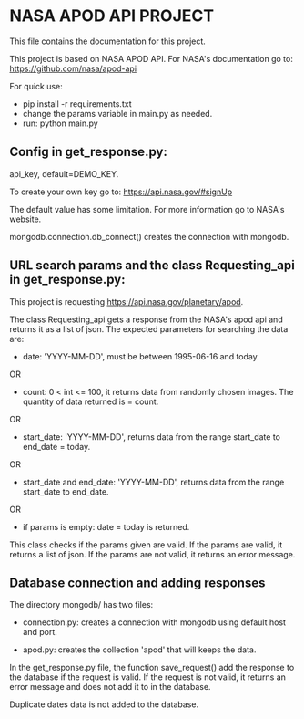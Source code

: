 # NASA APOD API PROJECT
This file contains the documentation for this project.

This project is based on NASA APOD API. For NASA's documentation go to: https://github.com/nasa/apod-api

For quick use:

- pip install -r requirements.txt
- change the params variable in main.py as needed.
- run: python main.py

## Config in get_response.py:
api_key, default=DEMO_KEY. 

To create your own key go to: https://api.nasa.gov/#signUp

The default value has some limitation. For more information go to NASA's website.

mongodb.connection.db_connect() creates the connection with mongodb.

## URL search params and the class Requesting_api in get_response.py:
This project is requesting https://api.nasa.gov/planetary/apod.

The class Requesting_api gets a response from the NASA's apod api and returns it as a list of json. The expected parameters for searching the data are:

- date: 'YYYY-MM-DD', must be between 1995-06-16 and today.

OR

- count: 0 < int <= 100, it returns data from randomly chosen images. The quantity of data returned is = count.

OR

- start_date: 'YYYY-MM-DD', returns data from the range start_date to end_date = today.

OR

- start_date and end_date: 'YYYY-MM-DD', returns data from the range start_date to end_date.

OR

- if params is empty: date = today is returned.

This class checks if the params given are valid. If the params are valid, it returns a list of json. If the params are not valid, it returns an error message.

## Database connection and adding responses
The directory mongodb/ has two files: 

- connection.py: creates a connection with mongodb using default host and port.

- apod.py: creates the collection 'apod' that will keeps the data.

In the get_response.py file, the function save_request() add the response to the database if the request is valid. If the request is not valid, it returns an error message and
does not add it to in the database.

Duplicate dates data is not added to the database.
